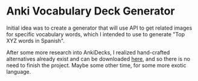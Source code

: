 # Anki Vocabulary Deck Generator

Initial idea was to create a generator that will use API to get related images for specific vocabulary words, which I intended to use to generate "Top XYZ words in Spanish".

After some more research into AnkiDecks, I realized hand-crafted alternatives already exist and can be downloaded [here](https://ankiweb.net/shared/decks/Spanish%20Top%205000%20Vocabulary), and so there is no need to finish the project. Maybe some other time, for some more exotic language.